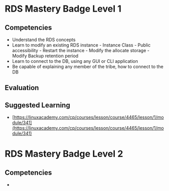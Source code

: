 # RDS Mastery Badge Level 1

## Competencies

 - Understand the RDS concepts
 - Learn to modify an existing RDS instance
		 - Instance Class
		 - Public accessibility
		 - Restart the instance
		 - Modify the allocate storage
		 - Modify Backup retention period
- Learn to connect to the DB, using any GUI or CLI application
- Be capable of explaining any member of the tribe, how to connect to the DB

## Evaluation


## Suggested Learning

 - [https://linuxacademy.com/cp/courses/lesson/course/4465/lesson/1/module/341](https://linuxacademy.com/cp/courses/lesson/course/4465/lesson/1/module/341)

# RDS Mastery Badge Level 2

## Competencies

- 
